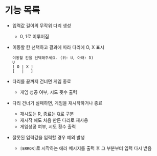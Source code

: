 # 기능 목록

- 입력값 길이의 무작위 다리 생성

  - 0, 1로 이루어짐

- 이동할 칸 선택하고 결과에 따라 다리에 O, X 표시

  ```
  이동할 칸을 선택해주세요. (위: U, 아래: D)
  U
  [ O | X ]
  [   |   ]
  ```

- 다리를 끝까지 건너면 게임 종료

  - 게임 성공 여부, 시도 횟수 출력

- 다리 건너기 실패하면, 게임을 재시작하거나 종료

  - 재시도는 R, 종료는 Q로 구분
  - 재시작 해도 처음 만든 다리로 재사용
  - 게임성공 여부, 시도 횟수 출력

- 잘못된 입력값을 입력할 경우 예외 발생

  - `[ERROR]`로 시작하는 에러 메시지를 출력 후 그 부분부터 입력 다시 받음